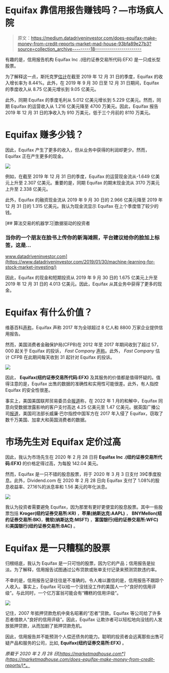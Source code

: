 # Equifax 靠信用报告赚钱吗？—市场疯人院

> 原文：<https://medium.datadriveninvestor.com/does-equifax-make-money-from-credit-reports-market-mad-house-93bfa89e27b3?source=collection_archive---------18----------------------->

有趣的是，信用报告机构 Equifax Inc .(纽约证券交易所代码:EFX) 是一只成长型股票。

为了解释这一点，斯托克罗[估计](https://stockrow.com/EFX/financials/income/quarterly)在截至 2019 年 12 月 31 日的季度，Equifax 的收入增长率为 8.44%。此外，在 2019 年 9 月 30 日至 12 月 31 日期间，Equifax 的季度收入从 8.75 亿美元增长到 9.05 亿美元。

此外，同期 Equifax 的季度毛利从 5.012 亿美元增长到 5.229 亿美元。然而，同期 Equifax 的运营收入从 1.216 亿美元降至 4700 万美元。因此，Equifax 报告 2019 年 12 月 31 日的净收入为 910 万美元，低于三个月前的 8110 万美元。

# Equifax 赚多少钱？

因此，Equifax 产生了更多的收入，但从业务中获得的利润却更少。然而，Equifax 正在产生更多的现金。

![](img/6692e1fe718521e5492f92bb7bd3bd1e.png)

例如，在截至 2019 年 12 月 31 日的季度，Equifax 的运营现金流从-1.649 亿美元上升至 2.307 亿美元。重要的是，同期 Equifax 的期末现金流从 3170 万美元上升至 2.338 亿美元。

此外，Equifax 的融资现金流从 2019 年 9 月 30 日的 2.966 亿美元降至 2019 年 12 月 31 日的 1.315 亿美元。我认为现金流显示 Equifax 在上个季度借了较少的钱。

[](https://www.datadriveninvestor.com/2019/01/30/machine-learning-for-stock-market-investing/) [## 算法交易的机器学习|数据驱动的投资者

### 当你的一个朋友在脸书上传你的新海滩照，平台建议给你的脸加上标签，这是…

www.datadriveninvestor.com](https://www.datadriveninvestor.com/2019/01/30/machine-learning-for-stock-market-investing/) 

因此，Equifax 的现金和短期投资从 2019 年 9 月 30 日的 1.675 亿美元上升至 2019 年 12 月 31 日的 4.013 亿美元。因此，Equifax 从其业务中获得了更多的现金。

# Equifax 有什么价值？

维基百科[声称](https://en.wikipedia.org/wiki/Equifax)，Equifax 声称 2017 年为全球超过 8 亿人和 8800 万家企业提供信用报告。

然而，美国消费者金融保护局(CFPB)在 2012 年至 2017 年期间收到了超过 57，000 起关于 Equifax 的投诉， *Fast Company* [声称](https://www.fastcompany.com/40469235/the-dizzying-number-of-cfpb-complaints-against-equifax-since-2012-should-infuriate-you)。此外， *Fast Company* 估计 CFPB 在此期间每天收到 31 起针对 Equifax 的投诉。

![](img/79074d9a5ec551a9fd0ee3136fa97667.png)

因此， **Equifax(纽约证券交易所代码:EFX)** 及其服务的价值都是值得怀疑的。值得注意的是，Equifax 出售的数据的准确性和实用性可能很差。此外，有人指控 Equifax 的安全性很差。

事实上，美国美国联邦贸易委员会[报道](https://www.ftc.gov/enforcement/cases-proceedings/refunds/equifax-data-breach-settlement)称，在 2022 年 1 月的和解中，Equifax 同意向受数据泄露影响的客户支付高达 4.25 亿美元至 1.47 亿美元。据英国广播公司[报道](https://www.bbc.com/news/world-us-canada-51449778)，美国司法部长威廉·巴尔指控中国军方在 2017 年入侵了 Equifax，窃取了数千万美国、加拿大和英国消费者的数据。

# 市场先生对 Equifax 定价过高

因此，我认为市场先生在 2020 年 2 月 28 日将 **Equifax Inc .(纽约证券交易所代码:EFX)** 的价格定得过高，为每股 142.04 美元。

然而，Equifax 是一只不错的股息股票，将于 2020 年 3 月 3 日支付 39₵季度股息。此外，Dividend.com 在 2020 年 2 月 28 日向 Equifax 支付了 1.08%的股息收益率、27.16%的派息率和 1.56 美元的年化派息。

![](img/e9ea8866bfeffaac72bb511d438cf930.png)

我认为投资者需要避免 Equifax，因为那里有更好更便宜的股息股票。其中一些股票包括 **Kroger(纽约证券交易所:KR)** ，**苹果(纳斯达克:AAPL)** ， **BNYMellon(纽约证券交易所:BK)**，**微软(纳斯达克:MSFT)** ，**富国银行(纽约证券交易所:WFC)** 和**美国银行(纽约证券交易所:BAC)** 。

# Equifax 是一只糟糕的股票

归根结底，我认为 Equifax 是一只可怕的股票，因为它的产品；信用报告是扯淡。为了解释，信用报告试图通过公布贷款或账单支付记录来预测贷款违约率。

不幸的是，信用报告记录往往是不准确的。令人难以置信的是，信用报告不跟踪个人收入。事实上，Equifax 可以给一个没钱没工作的美国人一个“良好的信用评级”。与此同时，一个亿万富翁可能会有“糟糕的信用评级”。

![](img/49644f102d7733472e8cfbdfc1d6009a.png)

记住，2007 年抵押贷款危机中臭名昭著的“忍者”贷款。Equifax 等公司给了许多忍者借款人“良好的信用评级”。因此，Equifax 让欺诈者可以轻松地向没钱的人发放抵押贷款，从而加剧了抵押贷款危机。

因此，信用报告并不能预测个人偿还债务的能力。聪明的投资者会远离那些出售可疑产品和服务的公司，比如, **Equifax(纽约证券交易所:EFX)** 。

*原载于 2020 年 2 月 28 日*[*https://marketmadhouse.com*](https://marketmadhouse.com/does-equifax-make-money-from-credit-reports/)*。*